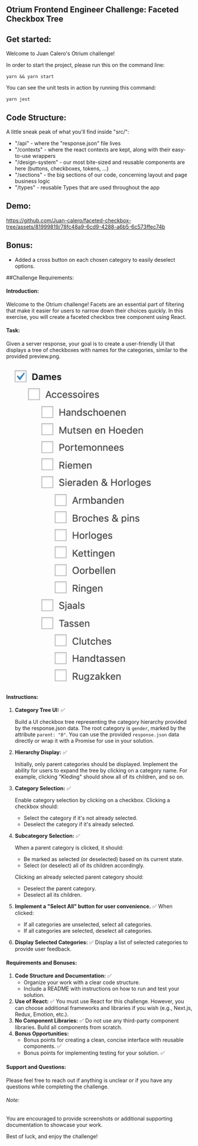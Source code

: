 ## Otrium Frontend Engineer Challenge: Faceted Checkbox Tree

## Get started:

Welcome to Juan Calero's Otrium challenge!

In order to start the project, please run this on the command line:

```
yarn && yarn start
```

You can see the unit tests in action by running this command:

```
yarn jest
```

## Code Structure:

A little sneak peak of what you'll find inside "src/":

- "/api" - where the "response.json" file lives
- "/contexts" - where the react contexts are kept, along with their easy-to-use wrappers
- "/design-system" - our most bite-sized and reusable components are here (buttons, checkboxes, tokens, ...)
- "/sections" - the big sections of our code, concerning layout and page business logic
- "/types" - reusable Types that are used throughout the app

## Demo:

https://github.com/Juan-calero/faceted-checkbox-tree/assets/81999819/78fc48a9-6cd9-4288-a6b5-6c573ffec74b

## Bonus:

- Added a cross button on each chosen category to easily deselect options.

##Challenge Requirements:


#### Introduction:

Welcome to the Otrium challenge!
Facets are an essential part of filtering that make it easier for users to narrow down their choices quickly.
In this exercise, you will create a faceted checkbox tree component using React.

#### Task:

Given a server response, your goal is to create a user-friendly UI that displays a tree of checkboxes with names for the categories, similar to the provided preview.png.

![preview](preview.png)

#### Instructions:

1. **Category Tree UI:** ✅

   Build a UI checkbox tree representing the category hierarchy provided by the response.json data.
   The root category is `gender`, marked by the attribute `parent: "0"`.
   You can use the provided `response.json` data directly or wrap it with a Promise for use in your solution.

2. **Hierarchy Display:** ✅

   Initially, only parent categories should be displayed.
   Implement the ability for users to expand the tree by clicking on a category name. For example, clicking "Kleding" should show all of its children, and so on.

3. **Category Selection:** ✅

   Enable category selection by clicking on a checkbox.
   Clicking a checkbox should:

   - Select the category if it's not already selected.
   - Deselect the category if it's already selected.

4. **Subcategory Selection:** ✅

   When a parent category is clicked, it should:

   - Be marked as selected (or deselected) based on its current state.
   - Select (or deselect) all of its children accordingly.

   Clicking an already selected parent category should:

   - Deselect the parent category.
   - Deselect all its children.

5. **Implement a "Select All" button for user convenience.** ✅
   When clicked:

   - If all categories are unselected, select all categories.
   - If all categories are selected, deselect all categories.

6. **Display Selected Categories:** ✅
   Display a list of selected categories to provide user feedback.

#### Requirements and Bonuses:

1. **Code Structure and Documentation:** ✅
   - Organize your work with a clear code structure.
   - Include a README with instructions on how to run and test your solution.
2. **Use of React:** ✅ You must use React for this challenge. However, you can choose additional frameworks and libraries if you wish (e.g., Next.js, Redux, Emotion, etc.).
3. **No Component Libraries:** ✅ Do not use any third-party component libraries. Build all components from scratch.
4. **Bonus Opportunities:**
   - Bonus points for creating a clean, concise interface with reusable components. ✅
   - Bonus points for implementing testing for your solution. ✅

#### Support and Questions:

Please feel free to reach out if anything is unclear or if you have any questions while completing the challenge.

###### Note:

You are encouraged to provide screenshots or additional supporting documentation to showcase your work.

Best of luck, and enjoy the challenge!
